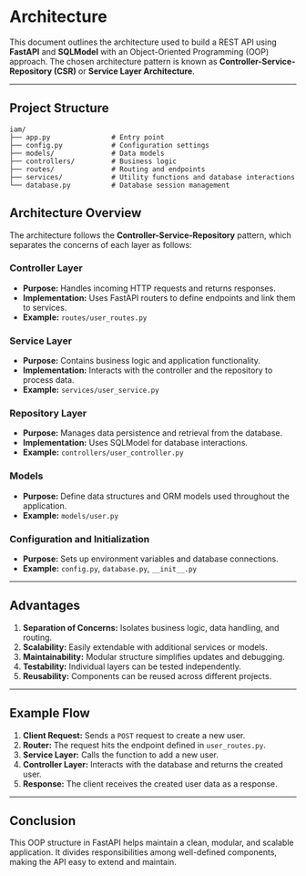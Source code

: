 # Architecture

This document outlines the architecture used to build a REST API using **FastAPI** and **SQLModel** with an Object-Oriented Programming (OOP) approach. The chosen architecture pattern is known as **Controller-Service-Repository (CSR)** or **Service Layer Architecture**.

---

## Project Structure

```plain
iam/
├── app.py               # Entry point
├── config.py            # Configuration settings
├── models/              # Data models
├── controllers/         # Business logic
├── routes/              # Routing and endpoints
├── services/            # Utility functions and database interactions
└── database.py          # Database session management
```

## Architecture Overview

The architecture follows the **Controller-Service-Repository** pattern, which separates the concerns of each layer as follows:

### Controller Layer

* **Purpose:** Handles incoming HTTP requests and returns responses.
* **Implementation:** Uses FastAPI routers to define endpoints and link them to services.
* **Example:** `routes/user_routes.py`

### Service Layer

* **Purpose:** Contains business logic and application functionality.
* **Implementation:** Interacts with the controller and the repository to process data.
* **Example:** `services/user_service.py`

### Repository Layer

* **Purpose:** Manages data persistence and retrieval from the database.
* **Implementation:** Uses SQLModel for database interactions.
* **Example:** `controllers/user_controller.py`

### Models

* **Purpose:** Define data structures and ORM models used throughout the application.
* **Example:** `models/user.py`

### Configuration and Initialization

* **Purpose:** Sets up environment variables and database connections.
* **Example:** `config.py`, `database.py`, `__init__.py`

---

## Advantages

1. **Separation of Concerns:** Isolates business logic, data handling, and routing.
2. **Scalability:** Easily extendable with additional services or models.
3. **Maintainability:** Modular structure simplifies updates and debugging.
4. **Testability:** Individual layers can be tested independently.
5. **Reusability:** Components can be reused across different projects.

---

## Example Flow

1. **Client Request:** Sends a `POST` request to create a new user.
2. **Router:** The request hits the endpoint defined in `user_routes.py`.
3. **Service Layer:** Calls the function to add a new user.
4. **Controller Layer:** Interacts with the database and returns the created user.
5. **Response:** The client receives the created user data as a response.

---

## Conclusion

This OOP structure in FastAPI helps maintain a clean, modular, and scalable application. It divides responsibilities among well-defined components, making the API easy to extend and maintain.
